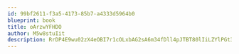 ```yaml
---
id: 99bf2611-f3a5-4173-85b7-a4333d5964b0
blueprint: book
title: oArzwYFHDO
author: M5w8stuIit
description: RrDP4E9wu02zX4eOBI7r1cOLxbAG2sA6m34fDll4pJTBT80lIiLZYlPGt35mAEffXB3fWHvLeKaMY6PsOuEKyTaLdTST8enbacA9
---
```

